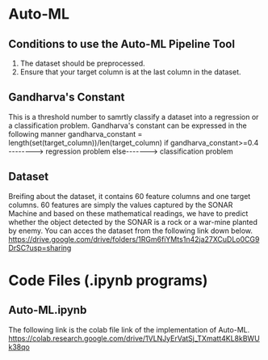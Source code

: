 # Auto-ML
## Conditions to use the Auto-ML Pipeline Tool
1) The dataset should be preprocessed.
2) Ensure that your target column is at the last column in the dataset.

## Gandharva's Constant
This is a threshold number to samrtly classify a dataset into a regression or a classification problem. Gandharva's constant can be expressed in the following manner
gandharva_constant = length(set(target_column))/len(target_column)
if gandharva_constant>=0.4 --------> regression problem
else-------> classification problem
## Dataset
Breifing about the dataset, it contains 60 feature columns and one target columns. 60 features are simply the values captured by the SONAR Machine and based on these mathematical readings, we have to predict whether the object detected by the SONAR is a rock or a war-mine planted by enemy. You can acces the dataset from the following link down below.
https://drive.google.com/drive/folders/1RGm6fiYMts1n42ja27XCuDLo0CG9DrSC?usp=sharing
# Code Files (.ipynb programs)
## Auto-ML.ipynb
The following link is the colab file link of the implementation of Auto-ML.
https://colab.research.google.com/drive/1VLNJyErVatSj_TXmatt4KL8kBWUk38qo










